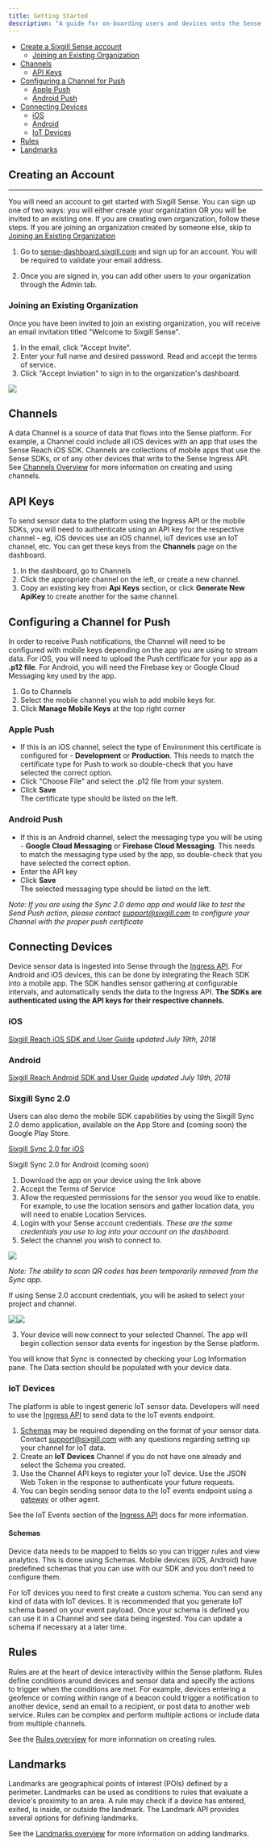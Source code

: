 ```yaml
---
title: Getting Started
description: "A guide for on-boarding users and devices onto the Sense platform"
---
```


*   [Create a Sixgill Sense account](#creating-an-account)
    *   [Joining an Existing Organization](#joining-an-existing-organization)
*   [Channels](#channels)
    *    [API Keys](#api-keys)
*   [Configuring a Channel for Push](#configuring-a-channel-for-push)
    *   [Apple Push](#apple-push)
    *   [Android Push](#android-push)
*   [Connecting Devices](#connecting-devices)
    *   [iOS](#ios)
    *   [Android](#android)
    *   [IoT Devices](#iot-devices)
*  [Rules](#rules)
*  [Landmarks](#landmarks)

## Creating an Account
----------------------------------

You will need an account to get started with Sixgill Sense. You can sign up one of two ways: you will either create your organization OR you will be invited to an existing one. If you are creating own organization, follow these steps. If you are joining an organization created by someone else, skip to [Joining an Existing Organization](#joining-an-existing-organization)

1.  Go to [sense-dashboard.sixgill.com](http://sense-dashboard.sixgill.com) and sign up for an account. You will be required to validate your email address.
    
2.  Once you are signed in, you can add other users to your organization through the Admin tab.

### Joining an Existing Organization

Once you have been invited to join an existing organization, you will receive an email invitation titled "Welcome to Sixgill Sense".

1. In the email, click "Accept Invite".
2. Enter your full name and desired password. Read and accept the terms of service.
3. Click "Accept Inviation" to sign in to the organization's dashboard.

![](images/dash_accept_invite.png)

## Channels
A data Channel is a source of data that flows into the Sense platform. For example, a Channel could include all iOS devices with an app that uses the Sense Reach iOS SDK. Channels are collections of mobile apps that use the Sense SDKs, or of any other devices that write to the Sense Ingress API. See [Channels Overview](/guides/channels/overview) for more information on creating and using channels.

## API Keys
To send sensor data to the platform using the Ingress API or the mobile SDKs, you will need to authenticate using an API key for the respective channel - eg, iOS devices use an iOS channel, IoT devices use an IoT channel, etc. You can get these keys from the **Channels** page on the dashboard.

1. In the dashboard, go to Channels
2. Click the appropriate channel on the left, or create a new channel.
3. Copy an existing key from **Api Keys** section, or click **Generate New ApiKey** to create another for the same channel.

## Configuring a Channel for Push
In order to receive Push notifications, the Channel will need to be configured with mobile keys depending on the app you are using to stream data. For iOS, you will need to upload the Push certificate for your app as a **.p12 file**. For Android, you will need the Firebase key or Google Cloud Messaging key used by the app.

1. Go to Channels
2. Select the mobile channel you wish to add mobile keys for.
3. Click **Manage Mobile Keys** at the top right corner  

### Apple Push ###
- If this is an iOS channel, select the type of Environment this certificate is configured for - **Development** or **Production**. This needs to match the certificate type for Push to work so double-check that you have selected the correct option.
- Click "Choose File" and select the .p12 file from your system.
- Click **Save**  
The certificate type should be listed on the left.

### Android Push ###
- If this is an Android channel, select the messaging type you will be using - **Google Cloud Messaging** or **Firebase Cloud Messaging**. This needs to match the messaging type used by the app, so double-check that you have selected the correct option.
- Enter the API key
- Click **Save**  
The selected messaging type should be listed on the left.

_Note: If you are using the Sync 2.0 demo app and would like to test the Send Push action, please contact support@sixgill.com to configure your Channel with the proper push certificate_  

## Connecting Devices
Device sensor data is ingested into Sense through the [Ingress API](http://docs.sixgill.com/ingress-api.html). For Android and iOS devices, this can be done by integrating the Reach SDK into a mobile app. The SDK handles sensor gathering at configurable intervals, and automatically sends the data to the Ingress API. **The SDKs are authenticated using the API keys for their respective channels.**

### iOS

[Sixgill Reach iOS SDK and User Guide](http://docs.sixgill.com/ios-sdk-objc-docs/user-guide.html)
*updated July 19th, 2018*

### Android

[Sixgill Reach Android SDK and User Guide](http://docs.sixgill.com/android-user-guide.html)
*updated July 19th, 2018*
  
### Sixgill Sync 2.0
Users can also demo the mobile SDK capabilities by using the Sixgill Sync 2.0 demo application, available on the App Store and (coming soon) the Google Play Store.

[Sixgill Sync 2.0 for iOS](https://itunes.apple.com/us/app/sixgill-sync-2-0/id1272269863?mt=8)

Sixgill Sync 2.0 for Android (coming soon)

1. Download the app on your device using the link above
2. Accept the Terms of Service
3. Allow the requested permissions for the sensor you woud like to enable. For example, to use the location sensors and gather location data, you will need to enable Location Services.
4. Login with your Sense account credentials. _These are the same credentials you use to log into your account on the dashboard._
5. Select the channel you wish to connect to.


![](images/508297263.png)

_Note: The ability to scan QR codes has been temporarily removed from the Sync app._  

If using Sense 2.0 account credentials, you will be asked to select your project and channel.

![](images/508297271.png)![](images/508330046.png)

3. Your device will now connect to your selected Channel. The app will begin collection sensor data events for ingestion by the Sense platform.

You will know that Sync is connected by checking your Log Information pane. The Data section should be populated with your device data.
  

### IoT Devices

The platform is able to ingest generic IoT sensor data. Developers will need to use the [Ingress API](http://docs.sixgill.com/ingress-api.html) to send data to the IoT events endpoint.

1.  [Schemas](#schemas) may be required depending on the format of your sensor data. Contact [support@sixgill.com](mailto:support@sixgill.com) with any questions regarding setting up your channel for IoT data.
2. Create an **IoT Devices** Channel if you do not have one already and select the Schema you created.
3.  Use the Channel API keys to register your IoT device. Use the JSON Web Token in the response to authenticate your future requests.
4.  You can begin sending sensor data to the IoT events endpoint using a [gateway](http://docs.sixgill.com/gateway-ingress-api.html) or other agent.  

See the IoT Events section of the [Ingress API](http://docs.sixgill.com/ingress-api.html) docs for more information.
  
#### Schemas

Device data needs to be mapped to fields so you can trigger rules and view analytics. This is done using Schemas. Mobile devices (iOS, Android) have predefined schemas that you can use with our SDK and you don’t need to configure them.  

For IoT devices you need to first create a custom schema. You can send any kind of data with IoT devices. It is recommended that you generate IoT schema based on your event payload. Once your schema is defined you can use it in a Channel and see data being ingested. You can update a schema if necessary at a later time.


## Rules
Rules are at the heart of device interactivity within the Sense platform. Rules define conditions around devices and sensor data and specify the actions to trigger when the conditions are met. For example, devices entering a geofence or coming within range of a beacon could trigger a notification to another device, send an email to a recipient, or post data to another web service. Rules can be complex and perform multiple actions or include data from multiple channels.

See the [Rules overview](/guides/rules/overview) for more information on creating rules.


## Landmarks
Landmarks are geographical points of interest (POIs) defined by a perimeter. Landmarks can be used as conditions to rules that evaluate a device's proximity to an area. A rule may check if a device has entered, exited, is inside, or outside the landmark. The Landmark API provides several options for defining landmarks.

See the [Landmarks overview](/guides/landmarks/overview) for more information on adding landmarks.
